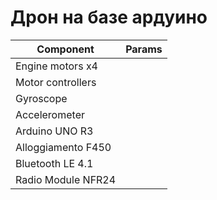 # Дрон на базе ардуино

Component          | Params
-------------------|----------------------
Engine motors x4   | 
Motor controllers  | 
Gyroscope          |
Accelerometer      |
Arduino UNO R3     |
Alloggiamento F450 |
Bluetooth LE 4.1   |
Radio Module NFR24 |

